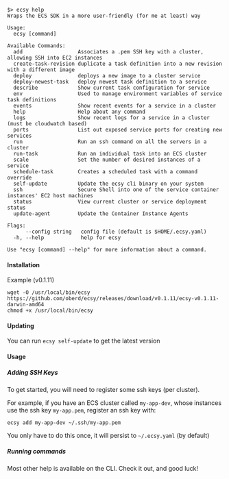 ```
$> ecsy help
Wraps the ECS SDK in a more user-friendly (for me at least) way

Usage:
  ecsy [command]

Available Commands:
  add                  Associates a .pem SSH key with a cluster, allowing SSH into EC2 instances
  create-task-revision duplicate a task definition into a new revision with a different image
  deploy               deploys a new image to a cluster service
  deploy-newest-task   deploy newest task definition to a service
  describe             Show current task configuration for service
  env                  Used to manage environment variables of service task definitions
  events               Show recent events for a service in a cluster
  help                 Help about any command
  logs                 Show recent logs for a service in a cluster (must be cloudwatch based)
  ports                List out exposed service ports for creating new services
  run                  Run an ssh command on all the servers in a cluster
  run-task             Run an individual task into an ECS cluster
  scale                Set the number of desired instances of a service
  schedule-task        Creates a scheduled task with a command override
  self-update          Update the ecsy cli binary on your system
  ssh                  Secure Shell into one of the service container instances' EC2 host machines
  status               View current cluster or service deployment status
  update-agent         Update the Container Instance Agents

Flags:
      --config string   config file (default is $HOME/.ecsy.yaml)
  -h, --help            help for ecsy

Use "ecsy [command] --help" for more information about a command.
```

#### Installation

Example (v0.1.11)

```
wget -O /usr/local/bin/ecsy https://github.com/oberd/ecsy/releases/download/v0.1.11/ecsy-v0.1.11-darwin-amd64
chmod +x /usr/local/bin/ecsy
```

#### Updating

You can run `ecsy self-update` to get the latest version

#### Usage

##### Adding SSH Keys

To get started, you will need to register some ssh keys (per cluster).

For example, if you have an ECS cluster called `my-app-dev`, whose instances
use the ssh key `my-app.pem`, register an ssh key with:

```
ecsy add my-app-dev ~/.ssh/my-app.pem
```

You only have to do this once, it will persist to `~/.ecsy.yaml` (by default)

##### Running commands

Most other help is available on the CLI.  Check it out, and good luck!
